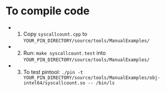 # To compile code

* 1) Copy `syscallcount.cpp` to `YOUR_PIN_DIRECTORY/source/tools/ManualExamples/`

* 2) Run: `make syscallcount.test` into `YOUR_PIN_DIRECTORY/source/tools/ManualExamples/`

* 3) To test pintool: `./pin -t YOUR_PIN_DIRECTORY/source/tools/ManualExamples/obj-intel64/syscallcount.so -- /bin/ls`
